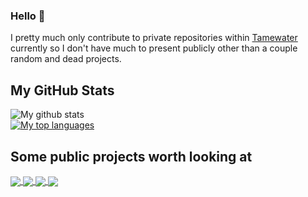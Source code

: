 ### Hello 👋
I pretty much only contribute to private repositories within [Tamewater](https://github.com/tamewater) currently so I don't have much to present publicly other than a couple random and dead projects.

## My GitHub Stats
![My github stats](https://github-readme-stats.vercel.app/api?username=peter-r-g&count_private=true&show_icons=true&theme=dark)<br>
[![My top languages](https://github-readme-stats.vercel.app/api/top-langs/?username=peter-r-g&layout=compact&theme=dark&langs_count=6)](https://github.com/peter-r-g/github-readme-stats)

## Some public projects worth looking at
<a href="https://github.com/tamewater/Public_GMOD_Addon-Merger">
  <img align="center" src="https://github-readme-stats.vercel.app/api/pin/?username=tamewater&repo=Public_GMOD_Addon-Merger&theme=dark" />
</a>
<a href="https://github.com/lilkingjr1/persman-10thMTN">
  <img align="center" src="https://github-readme-stats.vercel.app/api/pin/?username=lilkingjr1&repo=persman-10thMTN&theme=dark" />
</a>
<a href="https://github.com/peter-r-g/uMod.ScheduledMessages">
  <img align="center" src="https://github-readme-stats.vercel.app/api/pin/?username=peter-r-g&repo=uMod.ScheduledMessages&theme=dark" />
</a>
<a href="https://github.com/peter-r-g/uMod.ScheduledMessages">
  <img align="center" src="https://github-readme-stats.vercel.app/api/pin/?username=peter-r-g&repo=uMod.RulesManager&theme=dark" />
</a>
